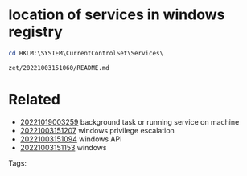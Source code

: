 # location of services in windows registry
```powershell
cd HKLM:\SYSTEM\CurrentControlSet\Services\
```

` zet/20221003151060/README.md `

# Related

- [20221019003259](/zet/20221019003259/README.md) background task or running service on machine
- [20221003151207](/zet/20221003151207/README.md) windows privilege escalation
- [20221003151094](/zet/20221003151094/README.md) windows API
- [20221003151153](/zet/20221003151153/README.md) windows

Tags:

    
